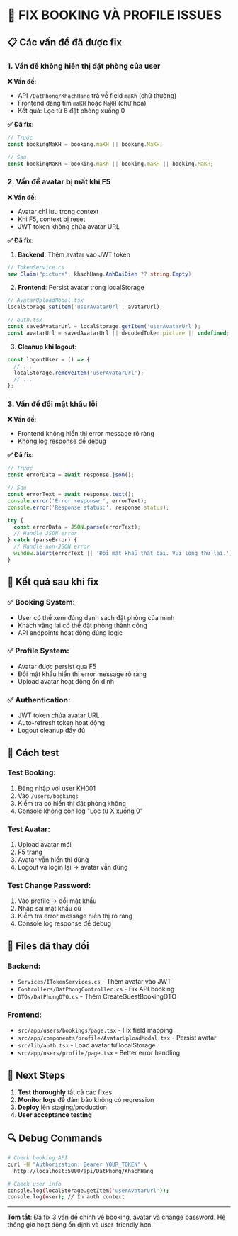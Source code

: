# 🔧 FIX BOOKING VÀ PROFILE ISSUES

## 📋 Các vấn đề đã được fix

### 1. **Vấn đề không hiển thị đặt phòng của user**

**❌ Vấn đề**: 
- API `/DatPhong/KhachHang` trả về field `maKh` (chữ thường)
- Frontend đang tìm `maKH` hoặc `MaKH` (chữ hoa)
- Kết quả: Lọc từ 6 đặt phòng xuống 0

**✅ Đã fix**:
```typescript
// Trước
const bookingMaKH = booking.maKH || booking.MaKH;

// Sau  
const bookingMaKH = booking.maKh || booking.maKH || booking.MaKH;
```

### 2. **Vấn đề avatar bị mất khi F5**

**❌ Vấn đề**:
- Avatar chỉ lưu trong context
- Khi F5, context bị reset
- JWT token không chứa avatar URL

**✅ Đã fix**:

1. **Backend**: Thêm avatar vào JWT token
```csharp
// TokenService.cs
new Claim("picture", khachHang.AnhDaiDien ?? string.Empty)
```

2. **Frontend**: Persist avatar trong localStorage
```typescript
// AvatarUploadModal.tsx
localStorage.setItem('userAvatarUrl', avatarUrl);

// auth.tsx
const savedAvatarUrl = localStorage.getItem('userAvatarUrl');
const avatarUrl = savedAvatarUrl || decodedToken.picture || undefined;
```

3. **Cleanup khi logout**:
```typescript
const logoutUser = () => {
  // ...
  localStorage.removeItem('userAvatarUrl');
  // ...
};
```

### 3. **Vấn đề đổi mật khẩu lỗi**

**❌ Vấn đề**:
- Frontend không hiển thị error message rõ ràng
- Không log response để debug

**✅ Đã fix**:
```typescript
// Trước
const errorData = await response.json();

// Sau
const errorText = await response.text();
console.error('Error response:', errorText);
console.error('Response status:', response.status);

try {
  const errorData = JSON.parse(errorText);
  // Handle JSON error
} catch (parseError) {
  // Handle non-JSON error
  window.alert(errorText || 'Đổi mật khẩu thất bại. Vui lòng thử lại.');
}
```

## 🚀 Kết quả sau khi fix

### ✅ **Booking System**:
- User có thể xem đúng danh sách đặt phòng của mình
- Khách vãng lai có thể đặt phòng thành công
- API endpoints hoạt động đúng logic

### ✅ **Profile System**:
- Avatar được persist qua F5
- Đổi mật khẩu hiển thị error message rõ ràng
- Upload avatar hoạt động ổn định

### ✅ **Authentication**:
- JWT token chứa avatar URL
- Auto-refresh token hoạt động
- Logout cleanup đầy đủ

## 🧪 Cách test

### **Test Booking**:
1. Đăng nhập với user KH001
2. Vào `/users/bookings`
3. Kiểm tra có hiển thị đặt phòng không
4. Console không còn log "Lọc từ X xuống 0"

### **Test Avatar**:
1. Upload avatar mới
2. F5 trang
3. Avatar vẫn hiển thị đúng
4. Logout và login lại → avatar vẫn đúng

### **Test Change Password**:
1. Vào profile → đổi mật khẩu
2. Nhập sai mật khẩu cũ
3. Kiểm tra error message hiển thị rõ ràng
4. Console log response để debug

## 📝 Files đã thay đổi

### **Backend**:
- `Services/ITokenServices.cs` - Thêm avatar vào JWT
- `Controllers/DatPhongController.cs` - Fix API booking
- `DTOs/DatPhongDTO.cs` - Thêm CreateGuestBookingDTO

### **Frontend**:
- `src/app/users/bookings/page.tsx` - Fix field mapping
- `src/app/components/profile/AvatarUploadModal.tsx` - Persist avatar
- `src/lib/auth.tsx` - Load avatar từ localStorage
- `src/app/users/profile/page.tsx` - Better error handling

## 🎯 Next Steps

1. **Test thoroughly** tất cả các fixes
2. **Monitor logs** để đảm bảo không có regression
3. **Deploy** lên staging/production
4. **User acceptance testing**

## 🔍 Debug Commands

```bash
# Check booking API
curl -H "Authorization: Bearer YOUR_TOKEN" \
  http://localhost:5000/api/DatPhong/KhachHang

# Check user info
console.log(localStorage.getItem('userAvatarUrl'));
console.log(user); // In auth context
```

---

**Tóm tắt**: Đã fix 3 vấn đề chính về booking, avatar và change password. Hệ thống giờ hoạt động ổn định và user-friendly hơn.
